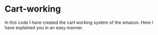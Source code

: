 # Cart-working
In this code I have created the cart working system of the amazon. Here I have explained you in an easy manner.
